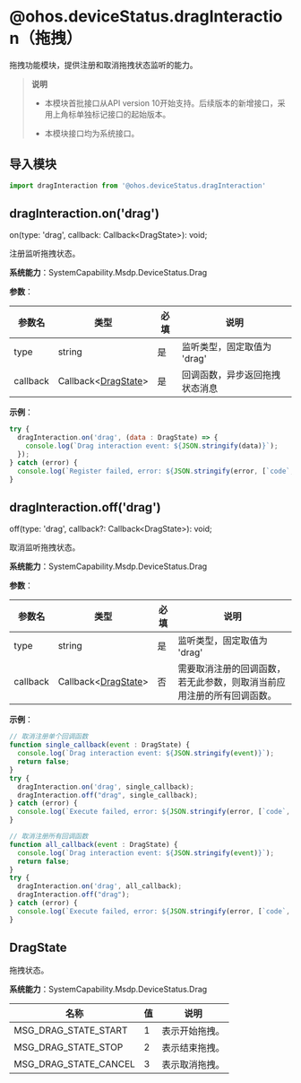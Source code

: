 # @ohos.deviceStatus.dragInteraction（拖拽）

 拖拽功能模块，提供注册和取消拖拽状态监听的能力。 

> **说明**
>
>   - 本模块首批接口从API version 10开始支持。后续版本的新增接口，采用上角标单独标记接口的起始版本。
>
>  - 本模块接口均为系统接口。

## 导入模块

```js
import dragInteraction from '@ohos.deviceStatus.dragInteraction'
```

## dragInteraction.on('drag')

on(type: 'drag', callback: Callback&lt;DragState&gt;): void;

注册监听拖拽状态。

**系统能力**：SystemCapability.Msdp.DeviceStatus.Drag

**参数**：

| 参数名                | 类型                                                             | 必填 | 说明                            |
| --------             | ----------------------------                                    | ---- | ----------------------------   |
| type                 | string                                                          |  是  | 监听类型，固定取值为 'drag' |
| callback             | Callback&lt;[DragState](#dragstate)&gt; |  是  | 回调函数，异步返回拖拽状态消息 |

**示例**：

```js
try {
  dragInteraction.on('drag', (data : DragState) => {
    console.log(`Drag interaction event: ${JSON.stringify(data)}`);
  });
} catch (error) {
  console.log(`Register failed, error: ${JSON.stringify(error, [`code`, `message`])}`);
}
```

## dragInteraction.off('drag')

off(type: 'drag', callback?: Callback&lt;DragState&gt;): void;

取消监听拖拽状态。

**系统能力**：SystemCapability.Msdp.DeviceStatus.Drag

**参数**：

| 参数名                | 类型                                                              | 必填    | 说明                           |
| --------             | ----------------------------                                     | ----   | ----------------------------   |
| type                 | string                                                           |  是    | 监听类型，固定取值为 'drag' |
| callback             | Callback&lt;[DragState](#dragstate)> |  否  | 需要取消注册的回调函数，若无此参数，则取消当前应用注册的所有回调函数。 |

**示例**：

```js
// 取消注册单个回调函数
function single_callback(event : DragState) {
  console.log(`Drag interaction event: ${JSON.stringify(event)}`);
  return false;
}
try {
  dragInteraction.on('drag', single_callback);
  dragInteraction.off("drag", single_callback);
} catch (error) {
  console.log(`Execute failed, error: ${JSON.stringify(error, [`code`, `message`])}`);
}
```
```js
// 取消注册所有回调函数
function all_callback(event : DragState) {
  console.log(`Drag interaction event: ${JSON.stringify(event)}`);
  return false;
}
try {
  dragInteraction.on('drag', all_callback);
  dragInteraction.off("drag");
} catch (error) {
  console.log(`Execute failed, error: ${JSON.stringify(error, [`code`, `message`])}`);
}
```

##  DragState

拖拽状态。

**系统能力**：SystemCapability.Msdp.DeviceStatus.Drag

| 名称                       | 值                             | 说明                              |
| --------                     |  -----------------               |  -----------------               |
| MSG_DRAG_STATE_START |  1   | 表示开始拖拽。 |
| MSG_DRAG_STATE_STOP |  2  |  表示结束拖拽。  |
| MSG_DRAG_STATE_CANCEL |  3  |  表示取消拖拽。  |
